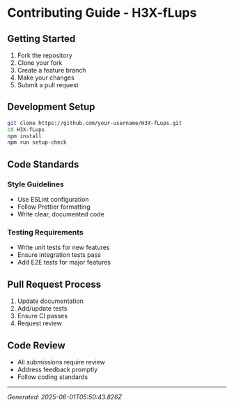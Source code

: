 # Contributing Guide - H3X-fLups

## Getting Started

1. Fork the repository
2. Clone your fork
3. Create a feature branch
4. Make your changes
5. Submit a pull request

## Development Setup

```bash
git clone https://github.com/your-username/H3X-fLups.git
cd H3X-fLups
npm install
npm run setup-check
```

## Code Standards

### Style Guidelines
- Use ESLint configuration
- Follow Prettier formatting
- Write clear, documented code

### Testing Requirements
- Write unit tests for new features
- Ensure integration tests pass
- Add E2E tests for major features

## Pull Request Process

1. Update documentation
2. Add/update tests
3. Ensure CI passes
4. Request review

## Code Review

- All submissions require review
- Address feedback promptly
- Follow coding standards

---

*Generated: 2025-06-01T05:50:43.826Z*
